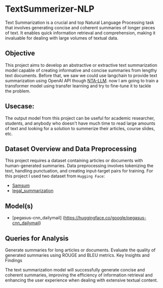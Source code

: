 # TextSummerizer-NLP
Text Summarization is a crucial and top Natural Language Processing task that involves generating concise and coherent summaries of longer pieces of text. It enables quick information retrieval and comprehension, making it invaluable for dealing with large volumes of textual data.

## Objective
This project aims to develop an abstractive or extractive text summarization model capable of creating informative and concise summaries from lengthy text documents. Before that, we saw we could use langchain to provide text summarization using OpenAI API though [NTA-LLM](https://github.com/parham075/NTA-LLM). now I am going to train a transformer model using transfer learning and try to fine-tune it to tackle the problem.

## Usecase:
The output model from this project can be useful for academic researcher, students, and anybody who doesn't have much time to read large amounts of text and looking for a solution to summerize their articles, course slides, etc. 

## Dataset Overview and Data Preprocessing

This project requires a dataset containing articles or documents with human-generated summaries. Data preprocessing involves tokenizing the text, handling punctuation, and creating input-target pairs for training.
For this project I used two dataset from `Hugging Face`:
- [Samsum](https://huggingface.co/datasets/samsum?row=0)
- [legal_summarization](https://huggingface.co/datasets/lighteval/legal_summarization?row=0)

## Model(s)
- [pegasus-cnn_dailymail] (https://huggingface.co/google/pegasus-cnn_dailymail)
## Queries for Analysis

Generate summaries for long articles or documents.
Evaluate the quality of generated summaries using ROUGE and BLEU metrics.
Key Insights and Findings

The text summarization model will successfully generate concise and coherent summaries, improving the efficiency of information retrieval and enhancing the user experience when dealing with extensive textual content.
